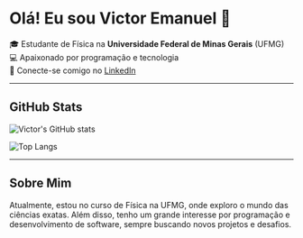 # Olá! Eu sou Victor Emanuel 👋

🎓 Estudante de Física na **Universidade Federal de Minas Gerais** (UFMG)  
💻 Apaixonado por programação e tecnologia  
🔗 Conecte-se comigo no [LinkedIn](https://www.linkedin.com/in/victor-emanuel-g)  

---

## GitHub Stats

![Victor's GitHub stats](https://github-readme-stats.vercel.app/api?username=oevictor&show_icons=true&theme=tokyonight&count_private=true&hide=prs,issues)

![Top Langs](https://github-readme-stats.vercel.app/api/top-langs/?username=oevictor&layout=compact&theme=tokyonight)

---

## Sobre Mim

Atualmente, estou no curso de Física na UFMG, onde exploro o mundo das ciências exatas. Além disso, tenho um grande interesse por programação e desenvolvimento de software, sempre buscando novos projetos e desafios.

